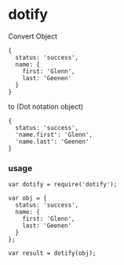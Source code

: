 dotify
======

Convert Object

    {
      status: 'success',
      name: {
        first: 'Glenn',
        last: 'Geenen'
      }
    }

to (Dot notation object)

    {
      status: 'success',
      'name.first': 'Glenn',
      'name.last': 'Geenen'
    }

### usage

    var dotify = require('dotify');
    
    var obj = {
      status: 'success',
      name: {
        first: 'Glenn',
        last: 'Geenen'
      }
    };
    
    var result = dotify(obj);
